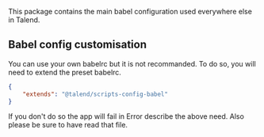 This package contains the main babel configuration used everywhere else in Talend.

## Babel config customisation

You can use your own babelrc but it is not recommanded. To do so, you will need to extend the preset babelrc.

```json
{
	"extends": "@talend/scripts-config-babel"
}
```

If you don't do so the app will fail in Error describe the above need.
Also please be sure to have read that file.
